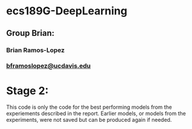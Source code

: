 # ecs189G-DeepLearning
## Group Brian:
### Brian Ramos-Lopez
### bframoslopez@ucdavis.edu

# Stage 2:
This code is only the code for the best performing models from the experiements described in the report.
Earlier models, or models from the experiments, were not saved but can be produced again if needed. 
